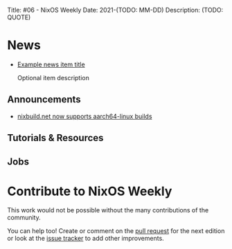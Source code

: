 Title: #06 - NixOS Weekly
Date: 2021-(TODO: MM-DD)
Description: (TODO: QUOTE)

# News

- [Example news item title](http://example.com)

  Optional item description

## Announcements

- [nixbuild.net now supports aarch64-linux builds](https://blog.nixbuild.net/posts/2021-09-20-nixbuild-net-now-supports-arm-builds.html)

## Tutorials & Resources

## Jobs

# Contribute to NixOS Weekly

This work would not be possible without the many contributions of the community.

You can help too! Create or comment on the [pull request](https://github.com/NixOS/nixos-weekly/pulls)
for the next edition or look at the
[issue tracker](https://github.com/NixOS/nixos-weekly/issues) to add other improvements.

